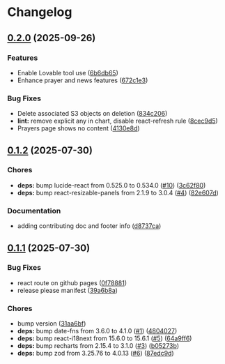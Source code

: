 # Changelog

## [0.2.0](https://github.com/Fruitful-Tools/sim-weekly-prayers/compare/v0.1.2...v0.2.0) (2025-09-26)


### Features

* Enable Lovable tool use ([6b6db65](https://github.com/Fruitful-Tools/sim-weekly-prayers/commit/6b6db65dd059334261c553ab26b1366dd03725b2))
* Enhance prayer and news features ([672c1e3](https://github.com/Fruitful-Tools/sim-weekly-prayers/commit/672c1e3ba6a2e0717ec492f66c683bcef80bf5ee))


### Bug Fixes

* Delete associated S3 objects on deletion ([834c206](https://github.com/Fruitful-Tools/sim-weekly-prayers/commit/834c20659ec98c093ff6b0f9e23a675151a2b7c6))
* **lint:** remove explicit any in chart, disable react-refresh rule ([8cec9d5](https://github.com/Fruitful-Tools/sim-weekly-prayers/commit/8cec9d545b57915b9ea43c38cc91a835ce93f933))
* Prayers page shows no content ([4130e8d](https://github.com/Fruitful-Tools/sim-weekly-prayers/commit/4130e8d40410c631e85129fda7be3872b3d62361))

## [0.1.2](https://github.com/Fruitful-Tools/sim-weekly-prayers/compare/v0.1.1...v0.1.2) (2025-07-30)


### Chores

* **deps:** bump lucide-react from 0.525.0 to 0.534.0 ([#10](https://github.com/Fruitful-Tools/sim-weekly-prayers/issues/10)) ([3c62f80](https://github.com/Fruitful-Tools/sim-weekly-prayers/commit/3c62f80aafd9e33262815a94f558a17a16641152))
* **deps:** bump react-resizable-panels from 2.1.9 to 3.0.4 ([#4](https://github.com/Fruitful-Tools/sim-weekly-prayers/issues/4)) ([82e607d](https://github.com/Fruitful-Tools/sim-weekly-prayers/commit/82e607de133d08542af8d0a4f566106a67e9fec2))


### Documentation

* adding contributing doc and footer info ([d8737ca](https://github.com/Fruitful-Tools/sim-weekly-prayers/commit/d8737ca886969374f460276af3504a3de828a628))

## [0.1.1](https://github.com/Fruitful-Tools/sim-weekly-prayers/compare/v0.1.0...v0.1.1) (2025-07-30)


### Bug Fixes

* react route on github pages ([0f78881](https://github.com/Fruitful-Tools/sim-weekly-prayers/commit/0f7888193d4131a93e18dc017e221fddbd451091))
* release please manifest ([39a6b8a](https://github.com/Fruitful-Tools/sim-weekly-prayers/commit/39a6b8a2e36587caf6d676b31800c1b202144f86))


### Chores

* bump version ([31aa6bf](https://github.com/Fruitful-Tools/sim-weekly-prayers/commit/31aa6bf925e94efa4ef0a58c3ba239eefa2123a2))
* **deps:** bump date-fns from 3.6.0 to 4.1.0 ([#1](https://github.com/Fruitful-Tools/sim-weekly-prayers/issues/1)) ([4804027](https://github.com/Fruitful-Tools/sim-weekly-prayers/commit/480402717a787dbb7c239ef54de112be21ea9d14))
* **deps:** bump react-i18next from 15.6.0 to 15.6.1 ([#5](https://github.com/Fruitful-Tools/sim-weekly-prayers/issues/5)) ([64a9ff6](https://github.com/Fruitful-Tools/sim-weekly-prayers/commit/64a9ff69f33b2862ab41aad6d7d3b7495defaa52))
* **deps:** bump recharts from 2.15.4 to 3.1.0 ([#3](https://github.com/Fruitful-Tools/sim-weekly-prayers/issues/3)) ([b05273b](https://github.com/Fruitful-Tools/sim-weekly-prayers/commit/b05273b70c7564fbecc50d3217b626128e279e44))
* **deps:** bump zod from 3.25.76 to 4.0.13 ([#6](https://github.com/Fruitful-Tools/sim-weekly-prayers/issues/6)) ([87edc9d](https://github.com/Fruitful-Tools/sim-weekly-prayers/commit/87edc9df20a3c3b7a25a73f91c97076f0b37bfcc))
